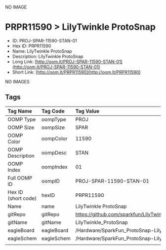 


  
NO IMAGE  
# PRPR11590 > LilyTwinkle ProtoSnap

- ID: PROJ-SPAR-11590-STAN-01
- Hex ID: PRPR11590
- Name: LilyTwinkle ProtoSnap
- Description: LilyTwinkle ProtoSnap
- Long Link: [http://oom.lt/PROJ-SPAR-11590-STAN-01](http://oom.lt/PROJ-SPAR-11590-STAN-01)
- Short Link: [http://oom.lt/PRPR11590](http://oom.lt/PRPR11590)
  
NO IMAGES  
## Tags
  

|Tag Name|Tag Code|Tag Value|
| :--- | :--- | :--- |
|OOMP Type|oompType|PROJ|
|OOMP Size|oompSize|SPAR|
|OOMP Color|oompColor|11590|
|OOMP Description|oompDesc|STAN|
|OOMP Index|oompIndex|01|
|Full OOMP ID|oompID|PROJ-SPAR-11590-STAN-01|
|Hex ID (short code)|hexID|PRPR11590|
|Name|name|LilyTwinkle ProtoSnap|
|gitRepo|gitRepo|https://github.com/sparkfun/LilyTwinkle_ProtoSnap|
|gitName|gitName|LilyTwinkle_ProtoSnap|
|eagleBoard|eagleBoard|/Hardware/SparkFun_ProtoSnap-LilyTwinkle.brd|
|eagleSchem|eagleSchem|/Hardware/SparkFun_ProtoSnap-LilyTwinkle.sch|
||||
